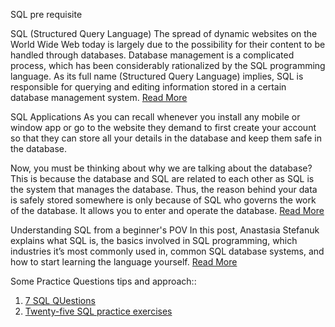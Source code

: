 SQL pre requisite

SQL (Structured Query Language)
The spread of dynamic websites on the World Wide Web today is largely due to the possibility for their content to be handled through databases. Database management is a complicated process, which has been considerably rationalized by the SQL programming language. As its full name (Structured Query Language) implies, SQL is responsible for querying and editing information stored in a certain database management system. 
[Read More](https://www.ntchosting.com/encyclopedia/databases/structured-query-language/)

SQL Applications
As you can recall whenever you install any mobile or window app or go to the website they demand to first create your account so that they can store all your details in the database and keep them safe in the database. 

Now, you must be thinking about why we are talking about the database? This is because the database and SQL are related to each other as SQL is the system that manages the database. Thus, the reason behind your data is safely stored somewhere is only because of SQL who governs the work of the database. It allows you to enter and operate the database. 
[Read More](https://www.analyticssteps.com/blogs/sql-applications-uses-and-commands)

Understanding SQL from a beginner's POV
In this post, Anastasia Stefanuk explains what SQL is, the basics involved in SQL programming, which industries it’s most commonly used in, common SQL database systems, and how to start learning the language yourself. 
[Read More](https://learntocodewith.me/posts/sql-guide/)

Some Practice Questions tips and approach::
1. [7 SQL QUestions](https://towardsdatascience.com/7-beginner-to-intermediate-sql-interview-questions-for-data-analytics-roles-e465f26b8fe6)
2. [Twenty-five SQL practice exercises](https://towardsdatascience.com/twenty-five-sql-practice-exercises-5fc791e24082)
